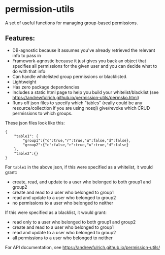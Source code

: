 # permission-utils
A set of useful functions for managing group-based permissions.
## Features:

* DB-agnostic because it assumes you've already retrieved the relevant info to pass in
* Framework-agnostic because it just gives you back an object that specifies all permissions for the given user and you can decide what to do with that info
* Can handle whitelisted group permissions or blacklisted.
* Lightweight
* Has zero package dependencies
* Includes a static html page to help you build your whitelist/blacklist (see https://andrewfulrich.github.io/permission-utils/permsko.html)
* Runs off json files to specify which "tables" (really could be any resource/collection if you are using nosql) give/revoke which CRUD permissions to which groups.

These json files look like this:
```
{
    "table1": {
        "group1":{"c":true,"r":true,"u":false,"d":false},
        "group2":{"c":false,"r":true,"u":true,"d":false}
    },
    "table2":{}
}
```
For `table1` in the above json, if this were specified as a whitelist, it would grant:

 * create, read, and update to a user who belonged to both group1 and group2
 * create and read to a user who belonged to group1
 * read and update to a user who belonged to group2
 * no permissions to a user who belonged to neither

If this were specified as a blacklist, it would grant:

 * read only to a user who belonged to both group1 and group2
 * create and read to a user who belonged to group1
 * read and update to a user who belonged to group2
 * all permissions to a user who belonged to neither

For API documentation, see https://andrewfulrich.github.io/permission-utils/